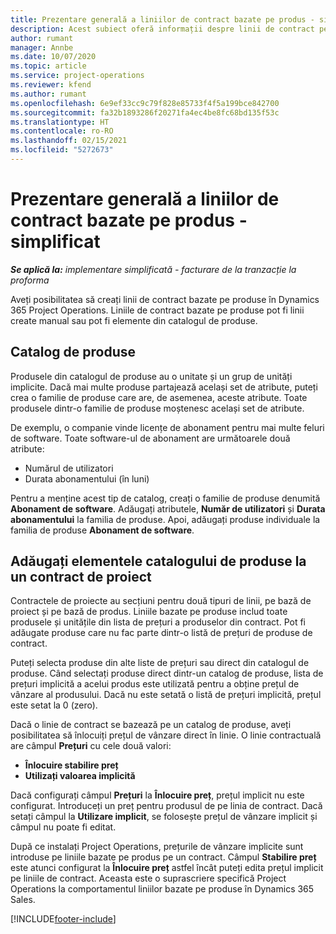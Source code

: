 ```yaml
---
title: Prezentare generală a liniilor de contract bazate pe produs - simplificat
description: Acest subiect oferă informații despre linii de contract pe bază de produs.
author: rumant
manager: Annbe
ms.date: 10/07/2020
ms.topic: article
ms.service: project-operations
ms.reviewer: kfend
ms.author: rumant
ms.openlocfilehash: 6e9ef33cc9c79f828e85733f4f5a199bce842700
ms.sourcegitcommit: fa32b1893286f20271fa4ec4be8fc68bd135f53c
ms.translationtype: HT
ms.contentlocale: ro-RO
ms.lasthandoff: 02/15/2021
ms.locfileid: "5272673"
---
```

# <a name="product-based-contract-lines-overview---lite"></a>Prezentare generală a liniilor de contract bazate pe produs - simplificat

_**Se aplică la:** implementare simplificată - facturare de la tranzacție la proforma_

Aveți posibilitatea să creați linii de contract bazate pe produse în Dynamics 365 Project Operations. Liniile de contract bazate pe produse pot fi linii create manual sau pot fi elemente din catalogul de produse.

## <a name="product-catalog"></a>Catalog de produse

Produsele din catalogul de produse au o unitate și un grup de unități implicite. Dacă mai multe produse partajează același set de atribute, puteți crea o familie de produse care are, de asemenea, aceste atribute. Toate produsele dintr-o familie de produse moștenesc același set de atribute.

De exemplu, o companie vinde licențe de abonament pentru mai multe feluri de software. Toate software-ul de abonament are următoarele două atribute:

- Numărul de utilizatori
- Durata abonamentului (în luni)

Pentru a menține acest tip de catalog, creați o familie de produse denumită **Abonament de software**. Adăugați atributele, **Număr de utilizatori** și **Durata abonamentului** la familia de produse. Apoi, adăugați produse individuale la familia de produse **Abonament de software**.

## <a name="add-product-catalog-items-to-a-project-contract"></a>Adăugați elementele catalogului de produse la un contract de proiect

Contractele de proiecte au secțiuni pentru două tipuri de linii, pe bază de proiect și pe bază de produs. Liniile bazate pe produse includ toate produsele și unitățile din lista de prețuri a produselor din contract. Pot fi adăugate produse care nu fac parte dintr-o listă de prețuri de produse de contract.

Puteți selecta produse din alte liste de prețuri sau direct din catalogul de produse. Când selectați produse direct dintr-un catalog de produse, lista de prețuri implicită a acelui produs este utilizată pentru a obține prețul de vânzare al produsului. Dacă nu este setată o listă de prețuri implicită, prețul este setat la 0 (zero).

Dacă o linie de contract se bazează pe un catalog de produse, aveți posibilitatea să înlocuiți prețul de vânzare direct în linie. O linie contractuală are câmpul **Prețuri** cu cele două valori:

- **Înlocuire stabilire preț**
- **Utilizați valoarea implicită**

Dacă configurați câmpul **Prețuri** la **Înlocuire preț**, prețul implicit nu este configurat. Introduceți un preț pentru produsul de pe linia de contract. Dacă setați câmpul la **Utilizare implicit**, se folosește prețul de vânzare implicit și câmpul nu poate fi editat.

După ce instalați Project Operations, prețurile de vânzare implicite sunt introduse pe liniile bazate pe produs pe un contract. Câmpul **Stabilire preț** este atunci configurat la **Înlocuire preț** astfel încât puteți edita prețul implicit pe liniile de contract. Aceasta este o suprascriere specifică Project Operations la comportamentul liniilor bazate pe produse în Dynamics 365 Sales.


[!INCLUDE[footer-include](../../includes/footer-banner.md)]